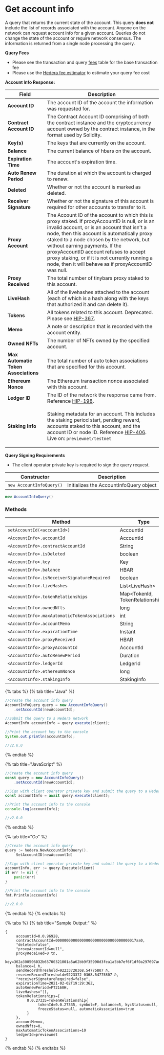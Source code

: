 # Get account info

A query that returns the current state of the account. This query **does not** include the list of records associated with the account. Anyone on the network can request account info for a given account. Queries do not change the state of the account or require network consensus. The information is returned from a single node processing the query.

**Query Fees**

* Please see the transaction and query [fees](../../../mainnet/fees/#transaction-and-query-fees) table for the base transaction fee
* Please use the [Hedera fee estimator](https://hedera.com/fees) to estimate your query fee cost

**Account Info Response:**

| **Field**                            | **Description**                                                                                                                                                                                                                                                                                                                                                                                                                  |
| ------------------------------------ | -------------------------------------------------------------------------------------------------------------------------------------------------------------------------------------------------------------------------------------------------------------------------------------------------------------------------------------------------------------------------------------------------------------------------------- |
| **Account ID**                       | The account ID of the account the information was requested for.                                                                                                                                                                                                                                                                                                                                                                 |
| **Contract Account ID**              | The Contract Account ID comprising of both the contract instance and the cryptocurrency account owned by the contract instance, in the format used by Solidity.                                                                                                                                                                                                                                                                  |
| **Key(s)**                           | The keys that are currently on the account.                                                                                                                                                                                                                                                                                                                                                                                      |
| **Balance**                          | The current balance of hbars on the account.                                                                                                                                                                                                                                                                                                                                                                                     |
| **Expiration Time**                  | The account's expiration time.                                                                                                                                                                                                                                                                                                                                                                                                   |
| **Auto Renew Period**                | The duration at which the account is charged to renew.                                                                                                                                                                                                                                                                                                                                                                           |
| **Deleted**                          | Whether or not the account is marked as deleted.                                                                                                                                                                                                                                                                                                                                                                                 |
| **Receiver Signature**               | Whether or not the signature of this account is required for other accounts to transfer to it.                                                                                                                                                                                                                                                                                                                                   |
| **Proxy Account**                    | The Account ID of the account to which this is proxy staked. If proxyAccountID is null, or is an invalid account, or is an account that isn't a node, then this account is automatically proxy staked to a node chosen by the network, but without earning payments. If the proxyAccountID account refuses to accept proxy staking, or if it is not currently running a node, then it will behave as if proxyAccountID was null. |
| **Proxy Received**                   | The total number of tinybars proxy staked to this account.                                                                                                                                                                                                                                                                                                                                                                       |
| **LiveHash**                         | All of the livehashes attached to the account (each of which is a hash along with the keys that authorized it and can delete it).                                                                                                                                                                                                                                                                                                |
| **Tokens**                           | All tokens related to this account. Deprecated. Please see [HIP-367](https://hips.hedera.com/hip/hip-367).                                                                                                                                                                                                                                                                                                                       |
| **Memo**                             | A note or description that is recorded with the account entity.                                                                                                                                                                                                                                                                                                                                                                  |
| **Owned NFTs**                       | The number of NFTs owned by the specified account.                                                                                                                                                                                                                                                                                                                                                                               |
| **Max Automatic Token Associations** | The total number of auto token associations that are specified for this account.                                                                                                                                                                                                                                                                                                                                                 |
| **Ethereum Nonce**                   | The Ethereum transaction nonce associated with this account.                                                                                                                                                                                                                                                                                                                                                                     |
| **Ledger ID**                        | The ID of the network the response came from. Reference [HIP-198](https://hips.hedera.com/hip/hip-198).                                                                                                                                                                                                                                                                                                                          |
| **Staking Info**                     | <p>Staking metadata for an account. This includes the staking period start, pending reward, accounts staked to this account, and the account ID or node ID. Reference <a href="https://hips.hedera.com/hip/hip-406">HIP-406</a>.<br>Live on: <code>previewnet/testnet</code></p>                                                                                                                                                 |

**Query Signing Requirements**

* The client operator private key is required to sign the query request.

| Constructor              | Description                             |
| ------------------------ | --------------------------------------- |
| `new AccountInfoQuery()` | Initializes the AccountInfoQuery object |

```java
new AccountInfoQuery()
```

### Methods

| Method                                        | Type                              | Requirement |
| --------------------------------------------- | --------------------------------- | ----------- |
| `setAccountId(<accountId>)`                   | AccountId                         | Required    |
| `<AccountInfo>.accountId`                     | AccountId                         | Optional    |
| `<AccountInfo>.contractAccountId`             | String                            | Optional    |
| `<AccountInfo>.isDeleted`                     | boolean                           | Optional    |
| `<AccountInfo>.key`                           | Key                               | Optional    |
| `<AccountInfo>.balance`                       | HBAR                              | Optional    |
| `<AccountInfo>.isReceiverSignatureRequired`   | boolean                           | Optional    |
| `<AccountInfo>.liveHashes`                    | List\<LiveHash>                   | Optional    |
| `<AccountInfo>.tokenRelationships`            | Map\<TokenId, TokenRelationships> | Optional    |
| `<AccountInfo>.ownedNfts`                     | long                              | Optional    |
| `<AccountInfo>.maxAutomaticTokenAssociations` | int                               | Optional    |
| `<AccountInfo>.accountMemo`                   | String                            | Optional    |
| `<AccountInfo>.expirationTime`                | Instant                           | Optional    |
| `<AccountInfo>.proxyReceived`                 | HBAR                              | Optional    |
| `<AccountInfo>.proxyAccountId`                | AccountId                         | Optional    |
| `<AccountInfo>.autoRenewPeriod`               | Duration                          | Optional    |
| `<AccountInfo>.ledgerId`                      | LedgerId                          | Optional    |
| `<AccountInfo>.ethereumNonce`                 | long                              | Optional    |
| `<AccountInfo>.stakingInfo`                   | StakingInfo                       | Optional    |

{% tabs %}
{% tab title="Java" %}
```java
//Create the account info query
AccountInfoQuery query = new AccountInfoQuery()
    .setAccountId(newAccountId);

//Submit the query to a Hedera network
AccountInfo accountInfo = query.execute(client);
    
//Print the account key to the console
System.out.println(accountInfo);

//v2.0.0
```
{% endtab %}

{% tab title="JavaScript" %}
```javascript
//Create the account info query
const query = new AccountInfoQuery()
    .setAccountId(newAccountId);

//Sign with client operator private key and submit the query to a Hedera network
const accountInfo = await query.execute(client);

//Print the account info to the console
console.log(accountInfo);

//v2.0.0
```
{% endtab %}

{% tab title="Go" %}
```go
//Create the account info query
query := hedera.NewAccountInfoQuery().
     SetAccountID(newAccountId)

//Sign with client operator private key and submit the query to a Hedera network
accountInfo, err := query.Execute(client)
if err != nil {
    panic(err)
}

//Print the account info to the console
fmt.Println(accountInfo)

//v2.0.0
```
{% endtab %}
{% endtabs %}

{% tabs %}
{% tab title="Sample Output:" %}
```
{ 
     accountId=0.0.96928, 
     contractAccountId=0000000000000000000000000000000000017aa0, 
     "deleted=false", 
     "proxyAccountId=null", 
     proxyReceived=0 tℏ,
     key=302a300506032b65700321001a5a62bb9f35990d3fea1a5bb7ef6f1df0a297697adef1e04510c9d4ecc5db3f, 
     balance=1 ℏ, 
     sendRecordThreshold=92233720368.54775807 ℏ,
     receiveRecordThreshold=9223372 0368.54775807 ℏ, 
     "receiverSignatureRequired=false",
     expirationTime=2021-02-02T19:29:36Z, 
     autoRenewPeriod=PT2160H, 
     liveHashes="[],
     tokenRelationships={
          0.0.27335=TokenRelationship{
               tokenId=0.0.27335, symbol=F, balance=5, kycStatus=null,
               freezeStatus=null, automaticAssociation=true
          }
     },
     accountMemo=, 
     ownedNfts=0,
     maxAutomaticTokenAssociations=10
     ledgerId=previewnet
}
```
{% endtab %}
{% endtabs %}
